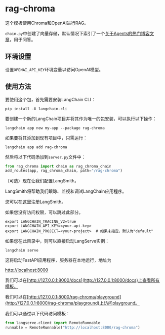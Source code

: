 # rag-chroma

这个模板使用Chroma和OpenAI进行RAG。

`chain.py`中创建了向量存储，默认情况下索引了一个[关于Agents的热门博客文章](https://lilianweng.github.io/posts/2023-06-23-agent/)，用于问答。

## 环境设置

设置`OPENAI_API_KEY`环境变量以访问OpenAI模型。

## 使用方法

要使用这个包，首先需要安装LangChain CLI：

```shell
pip install -U langchain-cli
```

要创建一个新的LangChain项目并将其作为唯一的包安装，可以执行以下操作：

```shell
langchain app new my-app --package rag-chroma
```

如果要将其添加到现有项目中，只需运行：

```shell
langchain app add rag-chroma
```

然后将以下代码添加到`server.py`文件中：

```python
from rag_chroma import chain as rag_chroma_chain
add_routes(app, rag_chroma_chain, path="/rag-chroma")
```

（可选）现在让我们配置LangSmith。

LangSmith将帮助我们跟踪、监视和调试LangChain应用程序。

您可以在[这里](https://smith.langchain.com/)注册LangSmith。

如果您没有访问权限，可以跳过此部分。

```shell
export LANGCHAIN_TRACING_V2=true
export LANGCHAIN_API_KEY=<your-api-key>
export LANGCHAIN_PROJECT=<your-project>  # 如果未指定，默认为"default"
```

如果您在此目录中，则可以直接启动LangServe实例：

```shell
langchain serve
```

这将启动FastAPI应用程序，服务器在本地运行，地址为

[http://localhost:8000](http://localhost:8000)

我们可以在[http://127.0.0.1:8000/docs](http://127.0.0.1:8000/docs)上查看所有模板。

我们可以在[http://127.0.0.1:8000/rag-chroma/playground](http://127.0.0.1:8000/rag-chroma/playground)上访问playground。

我们可以通过以下代码访问模板：

```python
from langserve.client import RemoteRunnable
runnable = RemoteRunnable("http://localhost:8000/rag-chroma")
```